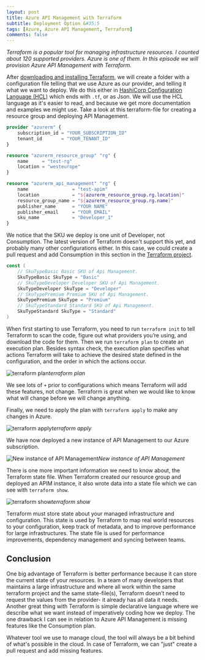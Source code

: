 ```yaml
---
layout: post
title: Azure API Management with Terraform
subtitle: Deployment Option &#35;5
tags: [Azure, Azure API Management, Terraform]
comments: false
---
```


*Terraform is a popular tool for managing infrastructure resources. I counted about 120 supported providers. Azure is one of them. In this episode we will provision Azure API Management with Terraform.*

After [downloading and installing Terraform](https://learn.hashicorp.com/terraform/getting-started/install.html), we will create a folder with a configuration file telling that we use Azure as our provider, and telling it what we want to deploy. We do this either in [HashiCorp Configuration Language (HCL)](https://github.com/hashicorp/hcl) which ends with `.tf`, or as Json. We will use the HCL language as it's easier to read, and because we get more documentation and examples we might use. Take a look at this terraform-file for creating a resource group and deploying API Management.

```terraform
provider "azurerm" {
    subscription_id = "YOUR_SUBSCRIPTION_ID"
    tenant_id       = "YOUR_TENANT_ID"
}

resource "azurerm_resource_group" "rg" {
    name     = "test-rg"
    location = "westeurope"
}

resource "azurerm_api_management" "rg" {
    name                = "test-apim"
    location            = "${azurerm_resource_group.rg.location}"
    resource_group_name = "${azurerm_resource_group.rg.name}"
    publisher_name      = "YOUR NAME"
    publisher_email     = "YOUR_EMAIL"
    sku_name            = "Developer_1"
}
```

We notice that the SKU we deploy is one unit of Developer, not Consumption. The latest version of Terraform doesn't support this yet, and probably many other configurations either. In this case, we could create a pull request and add Consumption in this section in the [Terraform project](https://github.com/terraform-providers/terraform-provider-azurerm/blob/d1ddff03ce3371ee3beeca5c548cf409437841a4/vendor/github.com/Azure/azure-sdk-for-go/services/apimanagement/mgmt/2018-01-01/apimanagement/models.go#L480-L489).

```go
const (
	// SkuTypeBasic Basic SKU of Api Management.
	SkuTypeBasic SkuType = "Basic"
	// SkuTypeDeveloper Developer SKU of Api Management.
	SkuTypeDeveloper SkuType = "Developer"
	// SkuTypePremium Premium SKU of Api Management.
	SkuTypePremium SkuType = "Premium"
	// SkuTypeStandard Standard SKU of Api Management.
	SkuTypeStandard SkuType = "Standard"
)
```

When first starting to use Terraform, you need to run `terraform init` to tell Terraform to scan the code, figure out what providers you’re using, and download the code for them. Then we run `terraform plan` to create an execution plan. Besides syntax check, the execution plan specifies what actions Terraform will take to achieve the desired state defined in the configuration, and the order in which the actions occur.

![terraform plan](https://cdn.svenmalvik.com/images/azure-apim-deploy-with-terraform-0.png)*terraform plan*

We see lots of `+` prior to configurations which means Terraform will add these features, not change. Terraform is great when we would like to know what will change before we will change anything.

Finally, we need to apply the plan with `terraform apply` to make any changes in Azure.

![terraform apply](https://cdn.svenmalvik.com/images/azure-apim-deploy-with-terraform-1.png)*terraform apply*

We have now deployed a new instance of API Management to our Azure subscription.

![New instance of API Management](https://cdn.svenmalvik.com/images/azure-apim-deploy-with-terraform-2.png)*New instance of API Management*

There is one more important information we need to know about, the Terraform state file. When Terraform created our resource group and deployed an APIM instance, it also wrote data into a state file which we can see with `terraform show`.

![terraform show](https://cdn.svenmalvik.com/images/azure-apim-deploy-with-terraform-3.png)*terraform show*

Terraform must store state about your managed infrastructure and configuration. This state is used by Terraform to map real world resources to your configuration, keep track of metadata, and to improve performance for large infrastructures. The state file is used for performance improvements, dependency management and syncing between teams.

## Conclusion
One big advantage of Terraform is better performance because it can store the current state of your resources. In a team of many developers that maintains a large infrastructure and where all work within the same terraform project and the same state-file(s), Terraform doesn’t need to request the values from the provider- it already has all data it needs. Another great thing with Terraform is simple declarative language where we describe what we want instead of imperatively coding how we deploy. The one drawback I can see in relation to Azure API Management is missing features like the Consumption plan.

Whatever tool we use to manage cloud, the tool will always be a bit behind of what's possible in the cloud. In case of Terraform, we can "just" create a pull request and add missing features.
